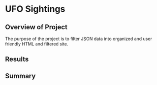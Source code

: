 # UFO Sightings

## Overview of Project
The purpose of the project is to filter JSON data into organized and user friendly HTML and filtered site. 
## Results

## Summary 
